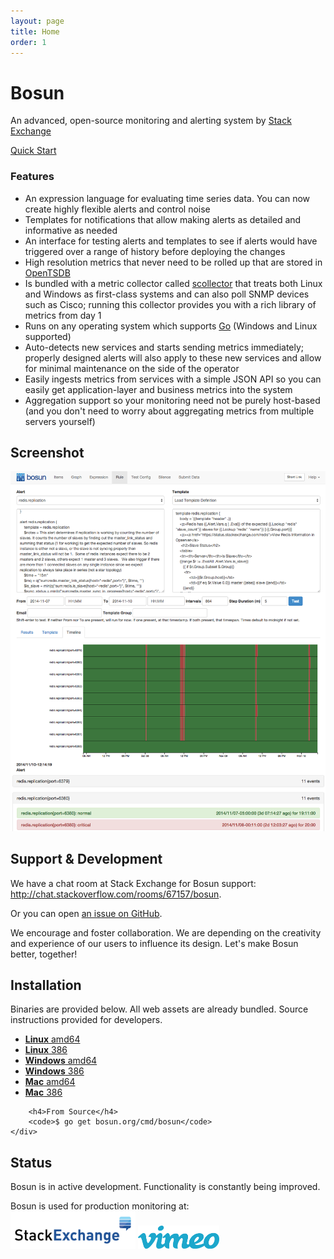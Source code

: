 ```yaml
---
layout: page
title: Home
order: 1
---
```


<div class="row">
	<div class="col-md-offset-1 col-md-10">
		<div class="jumbotron">
			<h1>Bosun</h1>
			<p>An advanced, open-source monitoring and alerting system by <a href="http://stackexchange.com">Stack Exchange</a></p>
			<p><a class="btn btn-primary btn-lg" href="/quickstart.html">Quick Start</a></p>
		</div>
	</div>
</div>
<div class="row">
	<div class="col-md-offset-1 col-md-10">
		<div class="panel panel-default">
			<div class="panel-heading"><h3>Features</h3></div>
			<div class="panel-body">
				<ul>
					<li>An expression language for evaluating time series data. You can now create highly flexible alerts and control noise</li>
					<li>Templates for notifications that allow making alerts as detailed and informative as needed</li>
					<li>An interface for testing alerts and templates to see if alerts would have triggered over a range of history before deploying the changes</li>
					<li>High resolution metrics that never need to be rolled up that are stored in <a href="http://opentsdb.net/">OpenTSDB</a></li>
					<li>Is bundled with a metric collector called <a href="http://bosun.org/scollector/">scollector</a> that treats both Linux and Windows as first-class systems and can also poll SNMP devices such as Cisco; running this collector provides you with a rich library of metrics from day 1</li>
					<li>Runs on any operating system which supports <a href="http://golang.org/">Go</a> (Windows and Linux supported)</li>
					<li>Auto-detects new services and starts sending metrics immediately; properly designed alerts will also apply to these new services and allow for minimal maintenance on the side of the operator</li>
					<li>Easily ingests metrics from services with a simple JSON API so you can easily get application-layer and business metrics into the system</li>
					<li>Aggregation support so your monitoring need not be purely host-based (and you don't need to worry about aggregating metrics from multiple servers yourself)</li>
				</ul>
			</div>
		</div>
	</div>
</div>
<div class="row hidden-sm hidden-xs">
	<div class="col-md-offset-1 col-md-10">
		<p>
		<h2>Screenshot</h2>
		<a href="/public/ss_rule_timeline.png">
			<img class="col-sm-12" src="/public/ss_rule_timeline.png">
		</a>
		</p>
	</div>
</div>
<div class="row">
	<div class="col-md-offset-1 col-md-10">
		<h2>Support &amp; Development</h2>
		<p>We have a chat room at Stack Exchange for Bosun support: <a href="http://chat.stackoverflow.com/rooms/67157/bosun">http://chat.stackoverflow.com/rooms/67157/bosun</a>.</p>
		<p>Or you can open <a href="https://github.com/bosun-monitor/bosun/issues">an issue on GitHub</a>.</p>
		<p>We encourage and foster collaboration.  We are depending on the creativity and experience of our users to influence its design.  Let's make Bosun better, together!</p>
	</div>
</div>
<div class="row">
	<div class="col-md-offset-1 col-md-10">
		<h2 id="installation">Installation</h2>
		<p>Binaries are provided below. All web assets are already bundled. Source instructions provided for developers.</p>
		<ul>
			<li><a href="https://github.com/bosun-monitor/bosun/releases/download/{{site.version.id}}/bosun-linux-amd64"><strong>Linux</strong> amd64</a></li>
			<li><a href="https://github.com/bosun-monitor/bosun/releases/download/{{site.version.id}}/bosun-linux-386"><strong>Linux</strong> 386</a></li>
			<li><a href="https://github.com/bosun-monitor/bosun/releases/download/{{site.version.id}}/bosun-windows-amd64.exe"><strong>Windows</strong> amd64</a></li>
			<li><a href="https://github.com/bosun-monitor/bosun/releases/download/{{site.version.id}}/bosun-windows-386.exe"><strong>Windows</strong> 386</a></li>
			<li><a href="https://github.com/bosun-monitor/bosun/releases/download/{{site.version.id}}/bosun-darwin-amd64"><strong>Mac</strong> amd64</a></li>
			<li><a href="https://github.com/bosun-monitor/bosun/releases/download/{{site.version.id}}/bosun-darwin-386"><strong>Mac</strong> 386</a></li>
		</ul>

		<h4>From Source</h4>
		<code>$ go get bosun.org/cmd/bosun</code>
	</div>
</div>
<div class="row">
	<div class="col-md-offset-1 col-md-10">
		<h2>Status</h2>
		<p>Bosun is in active development.  Functionality is constantly being improved.</p>
        <p>Bosun is used for production monitoring at:
            <br/>
            <img src="/public/stackexchange-logo.png" width="200px">
            <img src="/public/vimeo-logo.png" width="130px">
        </p>
	</div>
</div>
